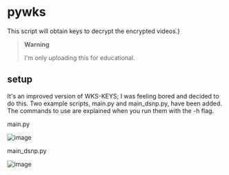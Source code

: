 # pywks 
This script will obtain keys to decrypt the encrypted videos.}

> **Warning**
>
> I'm only uploading this for educational.

## setup

It's an improved version of WKS-KEYS; I was feeling bored and decided to do this. Two example scripts, main.py and main_dsnp.py, have been added. The commands to use are explained when you run them with the -h flag.

main.py

![image](https://cdn.discordapp.com/attachments/826590534151700550/1168910480878870599/image.png?ex=65537bb7&is=654106b7&hm=2fb9262a79996ee463f8b64caf5495ba8b9bda3a5c57c295b3e30d655f58cd40&)

main_dsnp.py

![image](https://cdn.discordapp.com/attachments/826590534151700550/1168910344941469767/image.png?ex=65537b97&is=65410697&hm=062bbcae4ead2976d94c812c83936bad99b40e1473090932639349bb2aee3e2d&)

